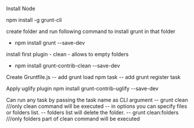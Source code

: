 Install Node

npm install -g grunt-cli

create folder and run following command to install grunt in that folder
- npm install grunt --save-dev

install first plugin  - clean - allows to empty folders
- npm install grunt-contrib-clean --save-dev

Create Gruntfile.js
-- add grunt load npm task 
-- add grunt register task

Apply uglify plugin
npm install grunt-contrib-uglify --save-dev

Can run  any task by passing the task name as CLI argument 
-- grunt clean ///only clean command will be executed
-- in options you can specify files or folders list. 
-- folders list will delete the folder.
-- grunt clean:folders ///only folders part of clean command will be executed
